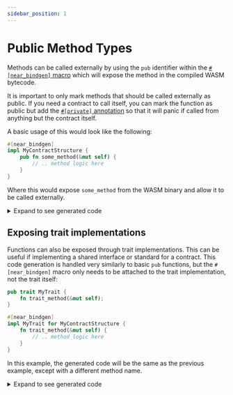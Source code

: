 ```yaml
---
sidebar_position: 1
---
```


# Public Method Types

Methods can be called externally by using the `pub` identifier within the [`#[near_bindgen]` macro](../contract-structure/near-bindgen.md) which will expose the method in the compiled WASM bytecode.

It is important to only mark methods that should be called externally as public. If you need a contract to call itself, you can mark the function as public but add the [`#[private]` annotation](private-methods.md) so that it will panic if called from anything but the contract itself.

A basic usage of this would look like the following:

```rust
#[near_bindgen]
impl MyContractStructure {
    pub fn some_method(&mut self) {
        // .. method logic here
    }
}
```

Where this would expose `some_method` from the WASM binary and allow it to be called externally.

<details>
  <summary>Expand to see generated code</summary>

```rust
#[cfg(target_arch = "wasm32")]
#[no_mangle]
pub extern "C" fn some_method() {
    near_sdk::env::setup_panic_hook();
    if near_sdk::env::attached_deposit() != 0 {
        near_sdk::env::panic("Method some_method doesn\'t accept deposit".as_bytes());
    }
    let mut contract: MyContractStructure = near_sdk::env::state_read().unwrap_or_default();
    contract.some_method();
    near_sdk::env::state_write(&contract);
}
```

</details>

## Exposing trait implementations

Functions can also be exposed through trait implementations. This can be useful if implementing a shared interface or standard for a contract. This code generation is handled very similarly to basic `pub` functions, but the `#[near_bindgen]` macro only needs to be attached to the trait implementation, not the trait itself:

```rust
pub trait MyTrait {
    fn trait_method(&mut self);
}

#[near_bindgen]
impl MyTrait for MyContractStructure {
    fn trait_method(&mut self) {
        // .. method logic here
    }
}
```

In this example, the generated code will be the same as the previous example, except with a different method name.

<details>
  <summary>Expand to see generated code</summary>

```rust
#[cfg(target_arch = "wasm32")]
#[no_mangle]
pub extern "C" fn trait_method() {
    near_sdk::env::setup_panic_hook();
    if near_sdk::env::attached_deposit() != 0 {
        near_sdk::env::panic("Method trait_method doesn\'t accept deposit".as_bytes());
    }
    let mut contract: MyContractStructure = near_sdk::env::state_read().unwrap_or_default();
    contract.trait_method();
    near_sdk::env::state_write(&contract);
}
```

</details>
